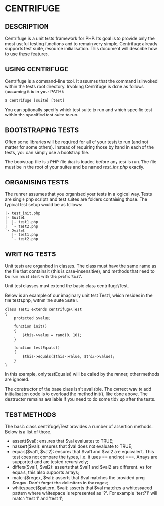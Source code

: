 CENTRIFUGE
==========

DESCRIPTION
-----------
Centrifuge is a unit tests framework for PHP. Its goal is to provide
only the most useful testing functions and to remain very
simple. Centrifuge already supports test suite, resource
initialisation. This document will describe how to use these features.


USING CENTRIFUGE
----------------
Centrifuge is a command-line tool. It assumes that the command is
invoked within the tests root directory. Invoking Centrifuge is done
as follows (assuming it is in your PATH):

    $ centrifuge [suite] [test]

You can optionally specify which test suite to run and which specific
test within the specified test suite to run.


BOOTSTRAPING TESTS
------------------
Often some libraries will be required for all of your tests to run (and not matter for some others). Instead of requiring those by hand in each of the tests, you can simply use a bootstrap file.

The bootstrap file is a PHP file that is loaded before any test is run. The file must be in the root of your suites and be named *test_init.php* exactly.


ORGANISING TESTS
----------------
The runner assumes that you organised your tests in a logical
way. Tests are single php scripts and test suites are folders
containing those. The typical test setup would be as follows:

    |- test_init.php
    |- Suite1
    |  |- test1.php
    |  `- test2.php
    `- Suite2
       |- test1.php
       `- test2.php

WRITING TESTS
-------------
Unit tests are organised in classes. The class must have the same name
as the file that contains it (this is case-insensitive), and methods
that need to be run must start with the prefix `test'.

Unit test classes must extend the basic class centrifuge\Test.

Below is an example of our imaginary unit test Test1, which resides in
the file test1.php, within the suite Suite1.

    class Test1 extends centrifuge\Test
    {
        protected $value;

        function init()
        {
            $this->value = rand(0, 10);
        }

        function testEquals()
        {
            $this->equals($this->value, $this->value);
        }
    }

In this example, only testEquals() will be called by the runner, other
methods are ignored.

The constructor of the base class isn't available. The correct way to
add initialisation code is to overload the method init(), like done
above. The destructor remains available if you need to do some tidy up
after the tests.


TEST METHODS
------------
The basic class centrifuge\Test provides a number of assertion
methods. Below is a list of those.

* assert($val): ensures that $val evaluates to TRUE;
* nassert($val): ensures that $val does not evaluate to TRUE;
* equals($val1, $val2): ensures that $val1 and $val2 are equivalent. This test does not compare the types, i.e. it uses == and not ===. Arrays are supported and are tested recursively;
* differs($val1, $val2): asserts that $val1 and $val2 are different. As for equals, this also supports arrays;
* match($regex, $val): asserts that $val matches the provided preg $regex. Don't forget the delimiters in the regex;
* whitespace($pattern, $val): asserts that $val matches a whitespaced pattern where whitespace is represented as '?'. For example 'test?1' will match 'test 1' and 'test      1';
